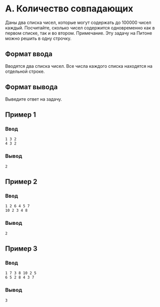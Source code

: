 # A. Количество совпадающих

Даны два списка чисел, которые могут содержать до 100000 чисел каждый. Посчитайте, сколько чисел содержится одновременно
как в первом списке, так и во втором. Примечание. Эту задачу на Питоне можно решить в одну строчку.

## Формат ввода

Вводятся два списка чисел. Все числа каждого списка находятся на отдельной строке.

## Формат вывода

Выведите ответ на задачу.

## Пример 1

### Ввод

    1 3 2
    4 3 2

### Вывод

    2

## Пример 2

### Ввод

    1 2 6 4 5 7
    10 2 3 4 8

### Вывод

    2

## Пример 3

### Ввод

    1 7 3 8 10 2 5
    6 5 2 8 4 3 7

### Вывод

    3
